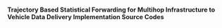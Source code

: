 


#### Trajectory Based Statistical Forwarding for Multihop Infrastructure to Vehicle Data Delivery Implementation Source Codes
